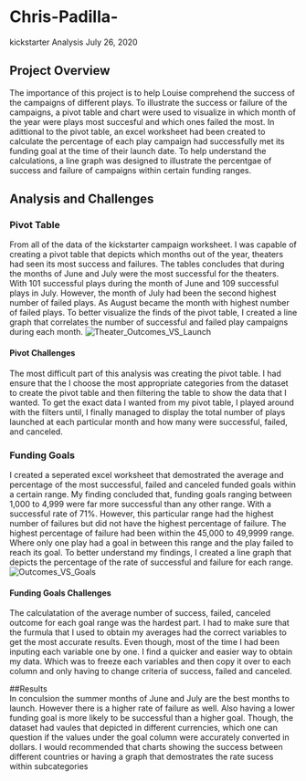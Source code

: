 # Chris-Padilla-
kickstarter Analysis 
July 26, 2020 

## Project Overview 
  The importance of this project is to help Louise comprehend the success of the campaigns of different plays. To illustrate the success or failure of the campaigns, a pivot table and chart were used to visualize in which month of the year were plays most succesful and which ones failed the most. In adittional to the pivot table, an excel worksheet had been created to calculate the percentage of each play campaign had successfully met its funding goal at the time of their launch date. To help understand the calculations, a line graph was designed to illustrate the percentgae of success and failure of campaigns within certain funding ranges. 

## Analysis and Challenges 
### Pivot Table 
  From all of the data of the kickstarter campaign worksheet. I was capable of creating a pivot table that depicts which months out of the year, theaters had seen its most success and failures. The tables concludes that during the months of June and July were the most successful for the theaters. With 101 successful plays during the month of June and 109 successful plays in July. However, the month of July had been the second highest number of failed plays. As August became the month with highest number of failed plays. To better visualize the finds of the pivot table, I created a line graph that correlates the number of successful and failed play campaigns during each month. 
  ![Theater_Outcomes_VS_Launch](Kickstarter--Analysis-/resources/Theater_Outcomes_VS_Launch.png)
#### Pivot Challenges 
  The most difficult part of this analysis was creating the pivot table. I had ensure that the I choose the most appropriate categories from the dataset to create the pivot table and then filtering the table to show the data that I wanted. To get the exact data I wanted from my pivot table, I played around with the filters until, I finally managed to display the total number of plays launched at each particular month and how many were successful, failed, and canceled. 
### Funding Goals 
  I created a seperated excel worksheet that demostrated the average and percentage of the most successful, failed and canceled funded goals within a certain range. My finding concluded that, funding goals ranging between 1,000 to 4,999 were far more successful than any other range. With a successful rate of 71%. However, this particular range had the highest number of failures but did not have the highest percentage of failure. The highest percentage of failure had been within the 45,000 to 49,9999 range. Where only one play had a goal in between this range and the play failed to reach its goal. To better understand my findings, I created a line graph that depicts the percentage of the rate of successful and failure for each range. 
  ![Outcomes_VS_Goals](Kickstarter--Analysis-/resources/Outcomes_VS_Goals.png) 
#### Funding Goals Challenges 
  The calculatation of the average number of success, failed, canceled outcome for each goal range was the hardest part. I had to make sure that the furmula that I used to obtain my averages had the correct variables to get the most accurate results. Even though, most of the time I had been inputing each variable one by one. I find a quicker and easier way to obtain my data. Which was to freeze each variables and then copy it over to each column and only having to change criteria of success, failed and canceled. 

##Results  
  In conculsion the summer months of June and July are the best months to launch. However there is a higher rate of failure as well. Also having a lower funding goal is more likely to be successful than a higher goal. Though, the dataset had vaules that depicted in different currencies, which one can question if the values under the goal column were accurately converted in dollars. I would recommended that charts showing the success between different countries or having a graph that demostrates the rate sucess within subcategories 
  
 
